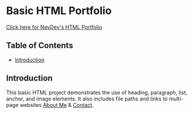# Basic HTML Portfolio 

[Click here for NevDev's HTML Portfolio](https://nrjbrown.github.io/html-portfolio/)

## Table of Contents
- [Introduction](#introduction)

## Introduction
This basic HTML project demonstrates the use of heading, paragraph, list, anchor, and image elements. It also includes file paths and links to multi-page websites [About Me](https://nrjbrown.github.io/html-portfolio/public/about.html) & [Contact](https://nrjbrown.github.io/html-portfolio/public/contact.html).
